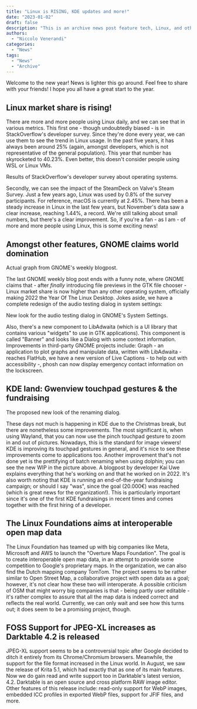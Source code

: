 ```yaml
---
title: "Linux is RISING, KDE updates and more!"
date: "2023-01-02"
draft: false
description: "This is an archive news post feature tech, Linux, and other open-source news. This is an older article that was part of a migration. There will be missing images, broken links, and potentially other issues."
authors:
  - "Niccolo Venerandi"
categories:
  - "News"
tags:
  - "News"
  - "Archive"
---
```


Welcome to the new year! News is lighter this go around. Feel free to share with your friends! I hope you all have a great start to the year.

## Linux market share is rising!

There are more and more people using Linux daily, and we can see that in various metrics. This first one - though undoubtedly biased - is in StackOverflow's developer survey. Since they're done every year, we can use them to see the trend in Linux usage. In the past five years, it has always been around 25% (again, amongst developers, which is not representative of the general population). This year that number has skyrocketed to 40.23%. Even better, this doesn't consider people using WSL or Linux VMs.

Results of StackOverflow's developer survey about operating systems.

Secondly, we can see the impact of the SteamDeck on Valve's Steam Survey. Just a few years ago, Linux was used by 0.8% of the survey participants. For reference, macOS is currently at 2.45%. There has been a steady increase in Linux in the last few years, but November's data saw a clear increase, reaching 1.44%, a record. We're still talking about small numbers, but there's a clear improvement.
So, if you're a fan - as I am - of more and more people using Linux, this is some exciting news!

## Amongst other features, GNOME claims world domination

Actual graph from GNOME's weekly blogpost.

The last GNOME weekly blog post ends with a funny note, where GNOME claims that - after _finally_ introducing file previews in the GTK file chooser - Linux market share is now higher than any other operating system, officially making 2022 the Year Of The Linux Desktop.
Jokes aside, we have a complete redesign of the audio testing dialog in system settings:

New look for the audio testing dialog in GNOME's System Settings.

Also, there's a new component to LibAdwaita (which is a UI library that contains various "widgets" to use in GTK applications). This component is called "Banner" and looks like a Dialog with some context information.
Improvements in third-party GNOME projects include: Graph - an application to plot graphs and manipulate data, written with LibAdwaita - reaches FlatHub, we have a new version of Live Captions - to help out with accessibility -, phosh can now display emergency contact information on the lockscreen.

## KDE land: Gwenview touchpad gestures & the fundraising

The proposed new look of the renaming dialog.

These days not much is happening in KDE due to the Christmas break, but there are nonetheless some improvements. The most significant is, when using Wayland, that you can now use the pinch touchpad gesture to zoom in and out of pictures. Nowadays, this is the standard for image viewers! KDE is improving its touchpad gestures in general, and it's nice to see these improvements come to applications too.
Another improvement that's not done yet is the prettifying of batch renaming when using dolphin; you can see the new WIP in the picture above. A blogpost by developer Kai Uwe explains everything that he's working on and that he worked on in 2022.
It's also worth noting that KDE is running an end-of-the-year fundraising campaign; or should I say "was", since the goal (20.000€) was reached (which is great news for the organization!). This is particularly important since it's one of the first KDE fundraisings in recent times and comes together with the first hiring of a developer.

## The Linux Foundations aims at interoperable open map data

The Linux Foundation has teamed up with big companies like Meta, Microsoft and AWS to launch the "Overture Maps Foundation". The goal is to create interoperable open map data, in an attempt to provide some competition to Google's proprietary maps. In the organization, we can also find the Dutch mapping company TomTom.
The project seems to be rather similar to Open Street Map, a collaborative project with open data as a goal; however, it's not clear how these two will interoperate. A possible criticism of OSM that might worry big companies is that - being partly user editable - it's rather complex to assure that all the map data is indeed correct and reflects the real world.
Currently, we can only wait and see how this turns out; it does seem to be a promising project, though.

## FOSS Support for JPEG-XL increases as Darktable 4.2 is released

JPEG-XL support seems to be a controversial topic after Google decided to ditch it entirely from its Chrome/Chromium browsers. Meanwhile, the support for the file format increased in the Linux world. In August, we saw the release of Krita 5.1, which had exactly that as one of its main features. Now we do gain read and write support too in Darktable's latest version, 4.2.
Darktable is an open source and cross platform RAW image editor. Other features of this release include: read-only support for WebP images, embedded ICC profiles in exported WebP files, support for JFIF files, and more.

